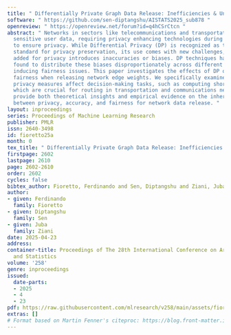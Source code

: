 ```yaml
---
title: " Differentially Private Graph Data Release: Inefficiencies & Unfairness "
software: " https://github.com/sen-diptangshu/AISTATS2025_sub878 "
openreview: " https://openreview.net/forum?id=q4hCSrCtcn "
abstract: " Networks in sectors like telecommunications and transportation often contain
  sensitive user data, requiring privacy enhancing technologies during data release
  to ensure privacy. While Differential Privacy (DP) is recognized as the leading
  standard for privacy preservation, its use comes with new challenges, as the noise
  added for privacy introduces inaccuracies or biases. DP techniques have also been
  found to distribute these biases disproportionately across different populations,
  inducing fairness issues. This paper investigates the effects of DP on bias and
  fairness when releasing network edge weights. We specifically examine how these
  privacy measures affect decision-making tasks, such as computing shortest paths,
  which are crucial for routing in transportation and communications networks, and
  provide both theoretical insights and empirical evidence on the inherent trade-offs
  between privacy, accuracy, and fairness for network data release. "
layout: inproceedings
series: Proceedings of Machine Learning Research
publisher: PMLR
issn: 2640-3498
id: fioretto25a
month: 0
tex_title: " Differentially Private Graph Data Release: Inefficiencies & Unfairness "
firstpage: 2602
lastpage: 2610
page: 2602-2610
order: 2602
cycles: false
bibtex_author: Fioretto, Ferdinando and Sen, Diptangshu and Ziani, Juba
author:
- given: Ferdinando
  family: Fioretto
- given: Diptangshu
  family: Sen
- given: Juba
  family: Ziani
date: 2025-04-23
address:
container-title: Proceedings of The 28th International Conference on Artificial Intelligence
  and Statistics
volume: '258'
genre: inproceedings
issued:
  date-parts:
  - 2025
  - 4
  - 23
pdf: https://raw.githubusercontent.com/mlresearch/v258/main/assets/fioretto25a/fioretto25a.pdf
extras: []
# Format based on Martin Fenner's citeproc: https://blog.front-matter.io/posts/citeproc-yaml-for-bibliographies/
---
```

